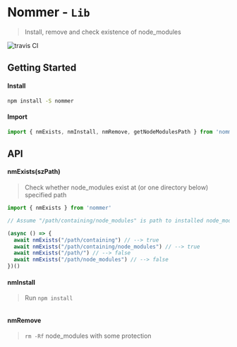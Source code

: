 # Nommer - `Lib`

> Install, remove and check existence of node_modules

![travis CI](https://travis-ci.org/servexyz/nommer-lib.svg?branch=master)

## Getting Started

#### Install

```sh
npm install -S nommer
```

#### Import 

```js
import { nmExists, nmInstall, nmRemove, getNodeModulesPath } from 'nommer'
```


## API

#### nmExists(szPath)
> Check whether node_modules exist at (or one directory below) specified path

```js
import { nmExists } from 'nommer'

// Assume "/path/containing/node_modules" is path to installed node_modules

(async () => {
  await nmExists("/path/containing") // --> true
  await nmExists("/path/containing/node_modules") // --> true
  await nmExists("/path/") // --> false
  await nmExists("/path/node_modules") // --> false
})()

```

#### nmInstall
> Run `npm install`

```js

```

#### nmRemove
> `rm -Rf` node_modules with some protection

```js

```
